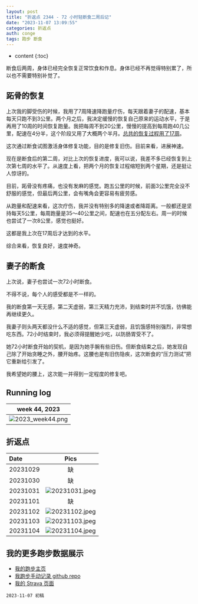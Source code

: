 ```yaml
---
layout: post
title: "折返点 2344 - 72 小时轻断食二周后记"
date: "2023-11-07 13:09:55"
categories: 折返点
auth: conge
tags: 跑步 断食
---
```

* content
{:toc}

断食后两周，身体已经完全恢复正常饮食和作息。身体已经不再觉得特别累了，所以也不需要特别补觉了。




## 跖骨的恢复

上次我的脚受伤的时候，我用了7周降速降跑量疗伤，每天跟着妻子的配速，基本每天只跑不到3公里。两个月之后，我决定缓慢的恢复自己原来的运动水平，于是再用了10周的时间恢复跑量。我把每周不到20公里，慢慢的提高到每周跑40几公里，配速在4分半，这个阶段又用了大概两个半月。[总共的恢复过程用了17周](https://conge.livingwithfcs.org/2023/05/30/ReturnPoint-review-injury/)。

这次通过断食试图激活身体修复功能，目的是修复旧伤。目前来看，进展神速。

现在是断食后的第二周，对比上次的恢复进度，我可以说，我差不多已经恢复到上次第七周的水平了。从速度上看，把两个月的恢复过程缩短到两个星期，还是挺让人惊讶的。

目前，跖骨没有疼痛，也没有发麻的感觉。跑五公里的时候，前面3公里完全没不舒服的感觉，但最后两公里，会有嘴角会更容易有疲劳感。

从跑量和配速来看，这次疗伤，我并没有特别多的降速或者降距离。一般都还是坚持每天5公里，每周跑量是35～40公里之间，配速也在五分配左右。周一的时候也尝试了一次8公里，感觉也挺好。

这都是我上次在17周后才达到的水平。

综合来看，恢复良好，速度神奇。

## 妻子的断食

上次说，妻子也尝试一次72小时断食。

不得不说，每个人的感受都是不一样的。

我的断食第一天无感，第二天虚弱，第三天精力充沛，到结束时并不饥饿，彷佛能再继续更久。

我妻子则头两天都没什么不适的感觉，但第三天虚弱，且饥饿感特别强烈，非常想吃东西。72小时结束时，我必须得提醒她少吃，以防肠胃受不了。

她72小时断食开始的契机，是因为她手腕有些旧伤。但断食结束之后，她发现自己除了开始贪睡之外，腰开始疼。这腰也是有旧伤隐疾，这次断食的“压力测试”把它重新给引发了。

我希望她的腰上，这次能一并得到一定程度的修复吧。

## Running log

| week 44, 2023 |
| :-----------: |
| ![2023_week44.png](https://s2.loli.net/2023/11/08/rSI8ncy6UmFk9LX.png) |

## 折返点

| Date     | Pics  |
| :------- | :------------------------------------------------------------------: |
| 20231029 | 缺 |
| 20231030 | 缺 |
| 20231031 | ![20231031.jpeg](https://s2.loli.net/2023/11/08/aEqXuMBJ4SOH28i.jpg) |
| 20231101 | 缺 |
| 20231102 | ![20231102.jpeg](https://s2.loli.net/2023/11/08/Wzrckws9al4FigK.jpg) |
| 20231103 | ![20231103.jpeg](https://s2.loli.net/2023/11/08/nqhdy8SD5RTCiIG.jpg) |
| 20231104 | ![20231104.jpeg](https://s2.loli.net/2023/11/08/7Tw5hxuWNMC3pXk.jpg) |

## 我的更多跑步数据展示

* [我的跑步主页](https://conge.livingwithfcs.org/running_page/)
* [我跑步手动记录 github repo](https://github.com/conge/RunningStreak)
* [我的 Strava 页面](https://www.strava.com/athletes/57680242)

```
2023-11-07 初稿
```
